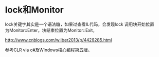 ﻿# lock和Monitor

lock关键字其实是一个语法糖，如果过查看IL代码，会发现lock 调用块开始位置为Monitor::Enter，块结束位置为Monitor::Exit。









http://www.cnblogs.com/wilber2013/p/4426285.html

参考CLR via c#及Windows核心编程第五版。